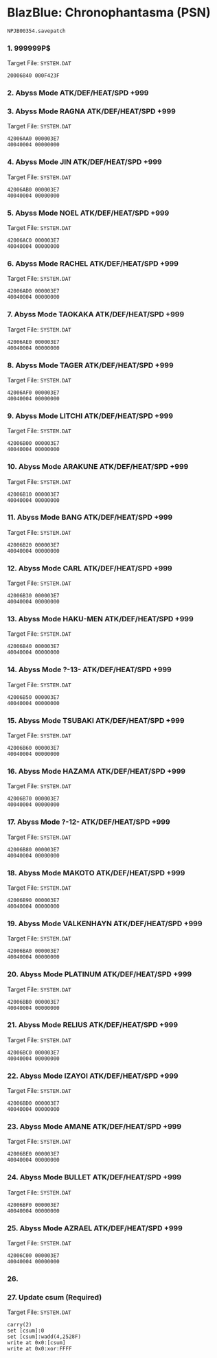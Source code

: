 #  BlazBlue: Chronophantasma (PSN) 

`NPJB00354.savepatch`

### 1. 999999P$

Target File: `SYSTEM.DAT`

```
20006840 000F423F
```

### 2. Abyss Mode ATK/DEF/HEAT/SPD +999
### 3. Abyss Mode RAGNA ATK/DEF/HEAT/SPD +999

Target File: `SYSTEM.DAT`

```
42006AA0 000003E7
40040004 00000000
```

### 4. Abyss Mode JIN ATK/DEF/HEAT/SPD +999

Target File: `SYSTEM.DAT`

```
42006AB0 000003E7
40040004 00000000
```

### 5. Abyss Mode NOEL ATK/DEF/HEAT/SPD +999

Target File: `SYSTEM.DAT`

```
42006AC0 000003E7
40040004 00000000
```

### 6. Abyss Mode RACHEL ATK/DEF/HEAT/SPD +999

Target File: `SYSTEM.DAT`

```
42006AD0 000003E7
40040004 00000000
```

### 7. Abyss Mode TAOKAKA ATK/DEF/HEAT/SPD +999

Target File: `SYSTEM.DAT`

```
42006AE0 000003E7
40040004 00000000
```

### 8. Abyss Mode TAGER ATK/DEF/HEAT/SPD +999

Target File: `SYSTEM.DAT`

```
42006AF0 000003E7
40040004 00000000
```

### 9. Abyss Mode LITCHI ATK/DEF/HEAT/SPD +999

Target File: `SYSTEM.DAT`

```
42006B00 000003E7
40040004 00000000
```

### 10. Abyss Mode ARAKUNE ATK/DEF/HEAT/SPD +999

Target File: `SYSTEM.DAT`

```
42006B10 000003E7
40040004 00000000
```

### 11. Abyss Mode BANG ATK/DEF/HEAT/SPD +999

Target File: `SYSTEM.DAT`

```
42006B20 000003E7
40040004 00000000
```

### 12. Abyss Mode CARL ATK/DEF/HEAT/SPD +999

Target File: `SYSTEM.DAT`

```
42006B30 000003E7
40040004 00000000
```

### 13. Abyss Mode HAKU-MEN ATK/DEF/HEAT/SPD +999

Target File: `SYSTEM.DAT`

```
42006B40 000003E7
40040004 00000000
```

### 14. Abyss Mode ?-13- ATK/DEF/HEAT/SPD +999

Target File: `SYSTEM.DAT`

```
42006B50 000003E7
40040004 00000000
```

### 15. Abyss Mode TSUBAKI ATK/DEF/HEAT/SPD +999

Target File: `SYSTEM.DAT`

```
42006B60 000003E7
40040004 00000000
```

### 16. Abyss Mode HAZAMA ATK/DEF/HEAT/SPD +999

Target File: `SYSTEM.DAT`

```
42006B70 000003E7
40040004 00000000
```

### 17. Abyss Mode ?-12- ATK/DEF/HEAT/SPD +999

Target File: `SYSTEM.DAT`

```
42006B80 000003E7
40040004 00000000
```

### 18. Abyss Mode MAKOTO ATK/DEF/HEAT/SPD +999

Target File: `SYSTEM.DAT`

```
42006B90 000003E7
40040004 00000000
```

### 19. Abyss Mode VALKENHAYN ATK/DEF/HEAT/SPD +999

Target File: `SYSTEM.DAT`

```
42006BA0 000003E7
40040004 00000000
```

### 20. Abyss Mode PLATINUM ATK/DEF/HEAT/SPD +999

Target File: `SYSTEM.DAT`

```
42006BB0 000003E7
40040004 00000000
```

### 21. Abyss Mode RELIUS ATK/DEF/HEAT/SPD +999

Target File: `SYSTEM.DAT`

```
42006BC0 000003E7
40040004 00000000
```

### 22. Abyss Mode IZAYOI ATK/DEF/HEAT/SPD +999

Target File: `SYSTEM.DAT`

```
42006BD0 000003E7
40040004 00000000
```

### 23. Abyss Mode AMANE ATK/DEF/HEAT/SPD +999

Target File: `SYSTEM.DAT`

```
42006BE0 000003E7
40040004 00000000
```

### 24. Abyss Mode BULLET ATK/DEF/HEAT/SPD +999

Target File: `SYSTEM.DAT`

```
42006BF0 000003E7
40040004 00000000
```

### 25. Abyss Mode AZRAEL ATK/DEF/HEAT/SPD +999

Target File: `SYSTEM.DAT`

```
42006C00 000003E7
40040004 00000000
```

### 26. 
### 27. Update csum (Required)

Target File: `SYSTEM.DAT`

```
carry(2)
set [csum]:0
set [csum]:wadd(4,2528F)
write at 0x0:[csum]
write at 0x0:xor:FFFF
```

